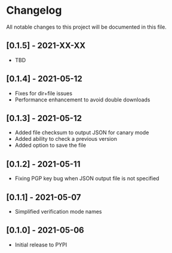 # Changelog
All notable changes to this project will be documented in this file.

## [0.1.5] - 2021-XX-XX
- TBD

## [0.1.4] - 2021-05-12
- Fixes for dir+file issues
- Performance enhancement to avoid double downloads

## [0.1.3] - 2021-05-12
- Added file checksum to output JSON for canary mode
- Added ability to check a previous version
- Added option to save the file

## [0.1.2] - 2021-05-11
- Fixing PGP key bug when JSON output file is not specified

## [0.1.1] - 2021-05-07
- Simplified verification mode names

## [0.1.0] - 2021-05-06
- Initial release to PYPI